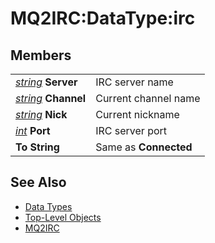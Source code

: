 # MQ2IRC:DataType:irc

## Members

|  |  |
| :--- | :--- |
| [_string_](../../../data-types-and-top-level-objects/data-types/datatype-string.md) **Server** | IRC server name |
| [_string_](../../../data-types-and-top-level-objects/data-types/datatype-string.md) **Channel** | Current channel name |
| [_string_](../../../data-types-and-top-level-objects/data-types/datatype-string.md) **Nick** | Current nickname |
| [_int_](../../../data-types-and-top-level-objects/data-types/datatype-int.md) **Port** | IRC server port |
| **To String** | Same as **Connected** |

## See Also

* [Data Types](../../../data-types-and-top-level-objects/data-types/)
* [Top-Level Objects](../../../data-types-and-top-level-objects/top-level-objects/)
* [MQ2IRC](./)

